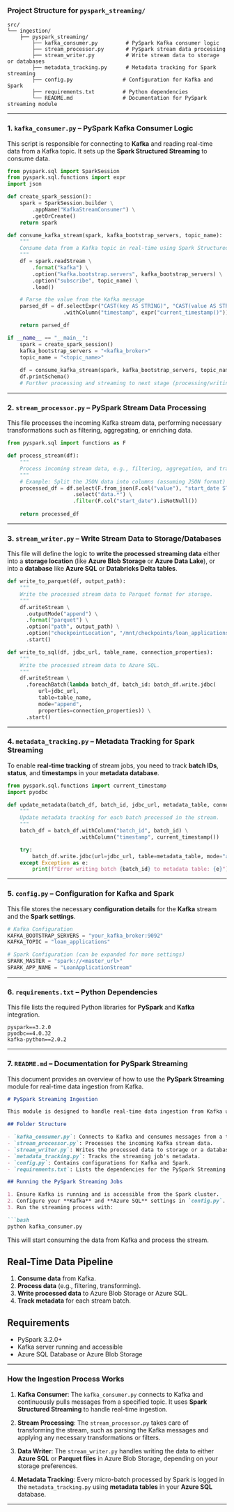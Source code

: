 
### **Project Structure for `pyspark_streaming/`**

```plaintext
src/
└── ingestion/
    ├── pyspark_streaming/
        ├── kafka_consumer.py         # PySpark Kafka consumer logic
        ├── stream_processor.py       # PySpark stream data processing
        ├── stream_writer.py          # Write stream data to storage or databases
        ├── metadata_tracking.py      # Metadata tracking for Spark streaming
        ├── config.py                # Configuration for Kafka and Spark
        ├── requirements.txt         # Python dependencies
        └── README.md                # Documentation for PySpark streaming module
```

---

### **1. `kafka_consumer.py`** – **PySpark Kafka Consumer Logic**

This script is responsible for connecting to **Kafka** and reading real-time data from a Kafka topic. It sets up the **Spark Structured Streaming** to consume data.

```python
from pyspark.sql import SparkSession
from pyspark.sql.functions import expr
import json

def create_spark_session():
    spark = SparkSession.builder \
        .appName("KafkaStreamConsumer") \
        .getOrCreate()
    return spark

def consume_kafka_stream(spark, kafka_bootstrap_servers, topic_name):
    """
    Consume data from a Kafka topic in real-time using Spark Structured Streaming.
    """
    df = spark.readStream \
        .format("kafka") \
        .option("kafka.bootstrap.servers", kafka_bootstrap_servers) \
        .option("subscribe", topic_name) \
        .load()

    # Parse the value from the Kafka message
    parsed_df = df.selectExpr("CAST(key AS STRING)", "CAST(value AS STRING)") \
                  .withColumn("timestamp", expr("current_timestamp()"))

    return parsed_df

if __name__ == "__main__":
    spark = create_spark_session()
    kafka_bootstrap_servers = "<kafka_broker>"
    topic_name = "<topic_name>"
    
    df = consume_kafka_stream(spark, kafka_bootstrap_servers, topic_name)
    df.printSchema()
    # Further processing and streaming to next stage (processing/writing) can be done
```

---

### **2. `stream_processor.py`** – **PySpark Stream Data Processing**

This file processes the incoming Kafka stream data, performing necessary transformations such as filtering, aggregating, or enriching data.

```python
from pyspark.sql import functions as F

def process_stream(df):
    """
    Process incoming stream data, e.g., filtering, aggregation, and transformation.
    """
    # Example: Split the JSON data into columns (assuming JSON format)
    processed_df = df.select(F.from_json(F.col("value"), "start_date STRING, end_date STRING").alias("data")) \
                     .select("data.*") \
                     .filter(F.col("start_date").isNotNull())
                     
    return processed_df
```

---

### **3. `stream_writer.py`** – **Write Stream Data to Storage/Databases**

This file will define the logic to **write the processed streaming data** either into a **storage location** (like **Azure Blob Storage** or **Azure Data Lake**), or into a **database** like **Azure SQL** or **Databricks Delta tables**.

```python
def write_to_parquet(df, output_path):
    """
    Write the processed stream data to Parquet format for storage.
    """
    df.writeStream \
      .outputMode("append") \
      .format("parquet") \
      .option("path", output_path) \
      .option("checkpointLocation", "/mnt/checkpoints/loan_applications") \
      .start()

def write_to_sql(df, jdbc_url, table_name, connection_properties):
    """
    Write the processed stream data to Azure SQL.
    """
    df.writeStream \
      .foreachBatch(lambda batch_df, batch_id: batch_df.write.jdbc(
          url=jdbc_url,
          table=table_name,
          mode="append",
          properties=connection_properties)) \
      .start()
```

---

### **4. `metadata_tracking.py`** – **Metadata Tracking for Spark Streaming**

To enable **real-time tracking** of stream jobs, you need to track **batch IDs**, **status**, and **timestamps** in your **metadata database**.

```python
from pyspark.sql.functions import current_timestamp
import pyodbc

def update_metadata(batch_df, batch_id, jdbc_url, metadata_table, connection_properties):
    """
    Update metadata tracking for each batch processed in the stream.
    """
    batch_df = batch_df.withColumn("batch_id", batch_id) \
                       .withColumn("timestamp", current_timestamp())

    try:
        batch_df.write.jdbc(url=jdbc_url, table=metadata_table, mode="append", properties=connection_properties)
    except Exception as e:
        print(f"Error writing batch {batch_id} to metadata table: {e}")
```

---

### **5. `config.py`** – **Configuration for Kafka and Spark**

This file stores the necessary **configuration details** for the **Kafka** stream and the **Spark settings**.

```python
# Kafka Configuration
KAFKA_BOOTSTRAP_SERVERS = "your_kafka_broker:9092"
KAFKA_TOPIC = "loan_applications"

# Spark Configuration (can be expanded for more settings)
SPARK_MASTER = "spark://<master_url>"
SPARK_APP_NAME = "LoanApplicationStream"
```

---

### **6. `requirements.txt`** – **Python Dependencies**

This file lists the required Python libraries for **PySpark** and **Kafka** integration.

```
pyspark==3.2.0
pyodbc==4.0.32
kafka-python==2.0.2
```

---

### **7. `README.md`** – **Documentation for PySpark Streaming**

This document provides an overview of how to use the **PySpark Streaming** module for real-time data ingestion from Kafka.

````markdown
# PySpark Streaming Ingestion

This module is designed to handle real-time data ingestion from Kafka using **PySpark Structured Streaming**. The data is processed and can be written to Azure storage or Azure SQL.

## Folder Structure

- `kafka_consumer.py`: Connects to Kafka and consumes messages from a topic.
- `stream_processor.py`: Processes the incoming Kafka stream data.
- `stream_writer.py`: Writes the processed data to storage or a database.
- `metadata_tracking.py`: Tracks the streaming job's metadata.
- `config.py`: Contains configurations for Kafka and Spark.
- `requirements.txt`: Lists the dependencies for the PySpark Streaming jobs.

## Running the PySpark Streaming Jobs

1. Ensure Kafka is running and is accessible from the Spark cluster.
2. Configure your **Kafka** and **Azure SQL** settings in `config.py`.
3. Run the streaming process with:

```bash
python kafka_consumer.py
````

This will start consuming the data from Kafka and process the stream.

## Real-Time Data Pipeline

1. **Consume data** from Kafka.
2. **Process data** (e.g., filtering, transforming).
3. **Write processed data** to Azure Blob Storage or Azure SQL.
4. **Track metadata** for each stream batch.

## Requirements

* PySpark 3.2.0+
* Kafka server running and accessible
* Azure SQL Database or Azure Blob Storage


---

### **How the Ingestion Process Works**

1. **Kafka Consumer**: The `kafka_consumer.py` connects to Kafka and continuously pulls messages from a specified topic. It uses **Spark Structured Streaming** to handle real-time ingestion.
   
2. **Stream Processing**: The `stream_processor.py` takes care of transforming the stream, such as parsing the Kafka messages and applying any necessary transformations or filters.

3. **Data Writer**: The `stream_writer.py` handles writing the data to either **Azure SQL** or **Parquet files** in Azure Blob Storage, depending on your storage preferences.

4. **Metadata Tracking**: Every micro-batch processed by Spark is logged in the `metadata_tracking.py` using **metadata tables** in your **Azure SQL** database.

---

